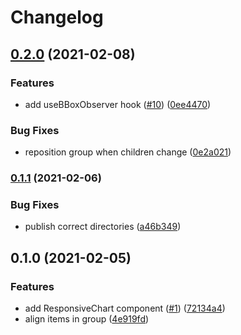 # Changelog

## [0.2.0](https://www.github.com/zakodium/react-d3-utils/compare/v0.1.1...v0.2.0) (2021-02-08)


### Features

* add useBBoxObserver hook ([#10](https://www.github.com/zakodium/react-d3-utils/issues/10)) ([0ee4470](https://www.github.com/zakodium/react-d3-utils/commit/0ee4470614308cf70664e3c8a52201e7e69354f8))


### Bug Fixes

* reposition group when children change ([0e2a021](https://www.github.com/zakodium/react-d3-utils/commit/0e2a02185402b6137542381528cf972e1f90d924))

### [0.1.1](https://www.github.com/zakodium/react-d3-utils/compare/v0.1.0...v0.1.1) (2021-02-06)

### Bug Fixes

- publish correct directories ([a46b349](https://www.github.com/zakodium/react-d3-utils/commit/a46b349787ed1ba63fde72cbc495c89498607826))

## 0.1.0 (2021-02-05)

### Features

- add ResponsiveChart component ([#1](https://www.github.com/zakodium/react-d3-utils/issues/1)) ([72134a4](https://www.github.com/zakodium/react-d3-utils/commit/72134a42192765b062d1fff9bf4912449c91f7c1))
- align items in group ([4e919fd](https://www.github.com/zakodium/react-d3-utils/commit/4e919fd1c7f3112d14eb7cb4da755335210a84a5))
